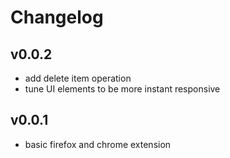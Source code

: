 # Changelog

## v0.0.2
- add delete item operation
- tune UI elements to be more instant responsive

## v0.0.1
- basic firefox and chrome extension

